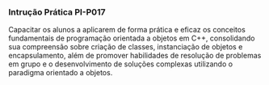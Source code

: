 ### Intrução Prática PI-P017


Capacitar os alunos a aplicarem de forma prática e eficaz os 
conceitos fundamentais de programação orientada a objetos em 
C++, consolidando sua compreensão sobre criação de classes, 
instanciação de objetos e encapsulamento, além de promover 
habilidades de resolução de problemas em grupo e o 
desenvolvimento de soluções complexas utilizando o paradigma 
orientado a objetos.
